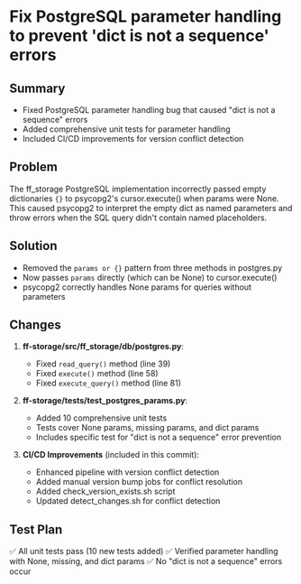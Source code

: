 # Fix PostgreSQL parameter handling to prevent 'dict is not a sequence' errors

## Summary
- Fixed PostgreSQL parameter handling bug that caused "dict is not a sequence" errors
- Added comprehensive unit tests for parameter handling
- Included CI/CD improvements for version conflict detection

## Problem
The ff_storage PostgreSQL implementation incorrectly passed empty dictionaries `{}` to psycopg2's cursor.execute() when params were None. This caused psycopg2 to interpret the empty dict as named parameters and throw errors when the SQL query didn't contain named placeholders.

## Solution
- Removed the `params or {}` pattern from three methods in postgres.py
- Now passes `params` directly (which can be None) to cursor.execute()
- psycopg2 correctly handles None params for queries without parameters

## Changes
1. **ff-storage/src/ff_storage/db/postgres.py**:
   - Fixed `read_query()` method (line 39)
   - Fixed `execute()` method (line 58)  
   - Fixed `execute_query()` method (line 81)

2. **ff-storage/tests/test_postgres_params.py**:
   - Added 10 comprehensive unit tests
   - Tests cover None params, missing params, and dict params
   - Includes specific test for "dict is not a sequence" error prevention

3. **CI/CD Improvements** (included in this commit):
   - Enhanced pipeline with version conflict detection
   - Added manual version bump jobs for conflict resolution
   - Added check_version_exists.sh script
   - Updated detect_changes.sh for conflict detection

## Test Plan
✅ All unit tests pass (10 new tests added)
✅ Verified parameter handling with None, missing, and dict params
✅ No "dict is not a sequence" errors occur